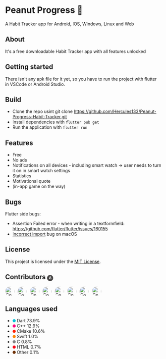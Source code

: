 # Peanut Progress 🥜

A Habit Tracker app for Android, IOS, Windows, Linux and Web

## About

It's a free downloadable Habit Tracker app with all features unlocked

## Getting started

There isn't any apk file for it yet, so you have to run the project with flutter in VSCode or Android Studio.

## Build

- Clone the repo usint git clone https://github.com/Hercules133/Peanut-Progress-Habit-Tracker.git
- Install dependencies with `flutter pub get`
- Run the application with `flutter run`

## Features
- Free
- No ads
- Notifications on all devices - including smart watch
-> user needs to turn it on in smart watch settings
- Statistics
- Motivational quote
- (in-app game on the way)

## Bugs
Flutter side bugs:
- Assertion Failed error - when writing in a textformfield: https://github.com/flutter/flutter/issues/160155
- [Incorrect import](INCIMPORT.md) bug on macOS

## License
This project is licensed under the [MIT License](LICENSE.md).

## Contributors <span style="display:inline-block; width:20px; height:20px; background:rgb(70, 68, 68); color:white; text-align:center; border-radius:50%; line-height:20px; font-size:12px;">8</span>
<div style="display: flex; flex-wrap: nowrap; gap: 10px;">
  <a href="https://github.com/Hercules133"><img src="https://github.com/Hercules133.png" alt="Contributor 1" width="30" style="border-radius: 50%;" /></a>
  <a href="https://github.com/sajid-rehan"><img src="https://github.com/sajid-rehan.png" alt="Contributor 2" width="30" style="border-radius: 50%;" /></a>
  <a href="https://github.com/frotti13"><img src="https://github.com/frotti13.png" alt="Contributor 3" width="30" style="border-radius: 50%;" /></a>
  <a href="https://github.com/inazll"><img src="https://github.com/inazll.png" alt="Contributor 4" width="30" style="border-radius: 50%;" /></a>
  <a href="https://github.com/MelindaKienle"><img src="https://github.com/MelindaKienle.png" alt="Contributor 5" width="30" style="border-radius: 50%;" /></a>
  <a href="https://github.com/Fezaaan"><img src="https://github.com/Fezaaan.png" alt="Contributor 6" width="30" style="border-radius: 50%;" /></a>
  <a href="https://github.com/Papi-Pap"><img src="https://github.com/Papi-Pap.png" alt="Contributor 7" width="30" style="border-radius: 50%;" /></a>
  <a href="https://github.com/koliver2k2"><img src="https://github.com/koliver2k2.png" alt="Contributor 8" width="30" style="border-radius: 50%;" /></a>
</div>


## Languages used
- <span style="display:inline-block; width:10px; height:10px; background-color:#00C2D8; border-radius:50%;"></span> Dart 73.9%
- <span style="display:inline-block; width:10px; height:10px; background-color:#FF007F; border-radius:50%;"></span> C++ 12.9%
- <span style="display:inline-block; width:10px; height:10px; background-color:#FF1E00; border-radius:50%;"></span> CMake 10.6%
- <span style="display:inline-block; width:10px; height:10px; background-color:#FF8800; border-radius:50%;"></span> Swift 1.0%
- <span style="display:inline-block; width:10px; height:10px; background-color:#808080; border-radius:50%;"></span> C 0.8%
- <span style="display:inline-block; width:10px; height:10px; background-color:#FB0314; border-radius:50%;"></span> HTML 0.7%
- <span style="display:inline-block; width:10px; height:10px; background-color:#6E3100; border-radius:50%;"></span> Other 0.1%

